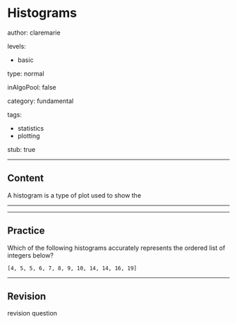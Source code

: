 # Histograms

author: claremarie

levels:

  - basic

type: normal

inAlgoPool: false

category: fundamental

tags:

  - statistics
  - plotting


stub: true


---
## Content

A histogram is a type of plot used to show the 


---
---
## Practice

Which of the following histograms accurately represents the ordered list of integers below?

`[4, 5, 5, 6, 7, 8, 9, 10, 14, 14, 16, 19]`







---
## Revision

revision question
